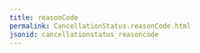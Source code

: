 ```yaml
---
title: reasonCode
permalink: CancellationStatus.reasonCode.html
jsonid: cancellationstatus_reasoncode
---
```

